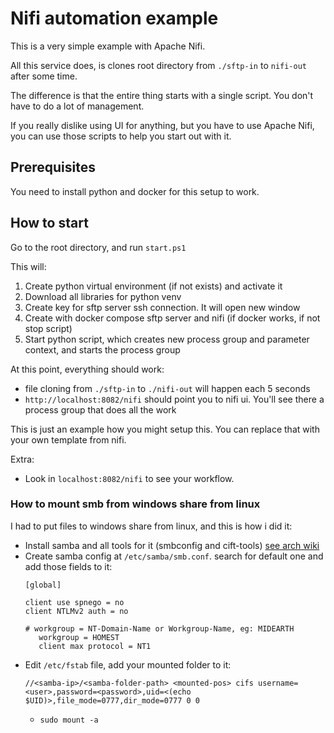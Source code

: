 # Nifi automation example

This is a very simple example with Apache Nifi.

All this service does, is clones root directory from `./sftp-in` to `nifi-out` after some time.

The difference is that the entire thing starts with a single script. You don't have to do a lot of management.

If you really dislike using UI for anything, but you have to use Apache Nifi, you can use those scripts to help you start out with it.

## Prerequisites

You need to install python and docker for this setup to work.

## How to start

Go to the root directory, and run `start.ps1`

This will:
1. Create python virtual environment (if not exists) and activate it
2. Download all libraries for python venv
3. Create key for sftp server ssh connection. It will open new window
4. Create with docker compose sftp server and nifi (if docker works, if not stop script)
5. Start python script, which creates new process group and parameter context, and starts the process group

At this point, everything should work:
- file cloning from `./sftp-in` to `./nifi-out` will happen each 5 seconds 
- `http://localhost:8082/nifi` should point you to nifi ui. You'll see there a process group that does all the work

This is just an example how you might setup this. You can replace that with your own template from nifi.

Extra:
- Look in `localhost:8082/nifi` to see your workflow.

### How to mount smb from windows share from linux

I had to put files to windows share from linux, and this is how i did it:
- Install samba and all tools for it (smbconfig and cift-tools) [see arch wiki](https://wiki.archlinux.org/title/Samba)
- Create samba config at `/etc/samba/smb.conf`. search for default one and add those fields to it:
    ```
    [global]

    client use spnego = no
    client NTLMv2 auth = no

    # workgroup = NT-Domain-Name or Workgroup-Name, eg: MIDEARTH
       workgroup = HOMEST
       client max protocol = NT1
    ```
- Edit `/etc/fstab` file, add your mounted folder to it:
    ```
    //<samba-ip>/<samba-folder-path> <mounted-pos> cifs username=<user>,password=<password>,uid=<(echo $UID)>,file_mode=0777,dir_mode=0777 0 0
    ```
    - `sudo mount -a`

